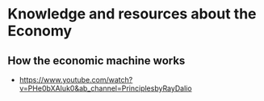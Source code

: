 # Knowledge and resources about the Economy


## How the economic machine works
* https://www.youtube.com/watch?v=PHe0bXAIuk0&ab_channel=PrinciplesbyRayDalio